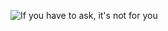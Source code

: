 ![If you have to ask, it's not for you](http://trollcats.com/wp-content/uploads/2011/06/why-e1308542601185.jpg)
